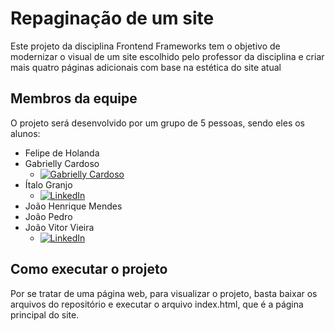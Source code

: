 # Repaginação de um site

Este projeto da disciplina Frontend Frameworks tem o objetivo de modernizar o visual de um site escolhido pelo professor da disciplina e criar mais quatro páginas adicionais com base na estética do site atual

## Membros da equipe

O projeto será desenvolvido por um grupo de 5 pessoas, sendo eles os alunos:

* Felipe de Holanda
* Gabrielly Cardoso 
    * [![Gabrielly Cardoso](https://img.shields.io/badge/LinkedIn-0077B5?style=for-the-badge&logo=linkedin&logoColor=white)](https://www.linkedin.com/in/gabrielly-da-silva-9258392b0/) 
* Ítalo Granjo 
    * [![LinkedIn](https://img.shields.io/badge/LinkedIn-0077B5?style=for-the-badge&logo=linkedin&logoColor=white)](https://www.linkedin.com/in/italogranjo/) 
* João Henrique Mendes
* João Pedro
* João Vitor Vieira 
    * [![LinkedIn](https://img.shields.io/badge/LinkedIn-0077B5?style=for-the-badge&logo=linkedin&logoColor=white)](https://www.linkedin.com/in/jo%C3%A3o-vitor-b3281a246/) 

## Como executar o projeto

Por se tratar de uma página web, para visualizar o projeto, basta baixar os arquivos do repositório e executar o arquivo index.html, que é a página principal do site.